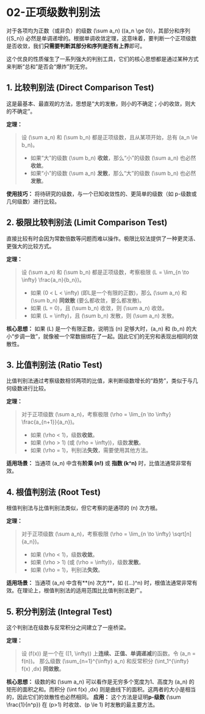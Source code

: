 # 02-正项级数判别法

对于各项均为正数（或非负）的级数 \(\sum a_n\) (\(a_n \ge 0\))，其部分和序列 \(\{S_n\}\) 必然是单调递增的。根据单调收敛定理，这意味着，要判断一个正项级数是否收敛，我们**只需要判断其部分和序列是否有上界**即可。

这个优良的性质催生了一系列强大的判别工具，它们的核心思想都是通过某种方式来判断“总和”是否会“爆炸”到无穷。

## 1. 比较判别法 (Direct Comparison Test)

这是最基本、最直观的方法，思想是“大的发散，则小的不确定；小的收敛，则大的不确定”。

**定理：**
> 设 \(\sum a_n\) 和 \(\sum b_n\) 都是正项级数，且从某项开始，总有 \(a_n \le b_n\)。
>
> - 如果“大”的级数 \(\sum b_n\) **收敛**，那么“小”的级数 \(\sum a_n\) 也必然**收敛**。
> - 如果“小”的级数 \(\sum a_n\) **发散**，那么“大”的级数 \(\sum b_n\) 也必然**发散**。

**使用技巧：** 将待研究的级数，与一个已知收敛性的、更简单的级数（如 p-级数或几何级数）进行比较。

## 2. 极限比较判别法 (Limit Comparison Test)

直接比较有时会因为常数倍数等问题而难以操作。极限比较法提供了一种更灵活、更强大的比较方式。

**定理：**
> 设 \(\sum a_n\) 和 \(\sum b_n\) 都是正项级数，考察极限 \(L = \lim_{n \to \infty} \frac{a_n}{b_n}\)。
>
> - 如果 \(0 < L < \infty\) (即L是一个有限的正数)，那么 \(\sum a_n\) 和 \(\sum b_n\) **同敛散** (要么都收敛，要么都发散)。
> - 如果 \(L = 0\)，且 \(\sum b_n\) 收敛，则 \(\sum a_n\) 收敛。
> - 如果 \(L = \infty\)，且 \(\sum b_n\) 发散，则 \(\sum a_n\) 发散。

**核心思想：** 如果 \(L\) 是一个有限正数，说明当 \(n\) 足够大时，\(a_n\) 和 \(b_n\) 的大小“步调一致”，就像被一个常数捆绑在了一起。因此它们的无穷和表现出相同的敛散性。

## 3. 比值判别法 (Ratio Test)

比值判别法通过考察级数相邻两项的比值，来判断级数增长的“趋势”，类似于与几何级数进行比较。

**定理：**
> 对于正项级数 \(\sum a_n\)，考察极限 \(\rho = \lim_{n \to \infty} \frac{a_{n+1}}{a_n}\)。
>
> - 如果 \(\rho < 1\)，级数**收敛**。
> - 如果 \(\rho > 1\) (或 \(\rho = \infty\))，级数**发散**。
> - 如果 \(\rho = 1\)，判别法**失效**，需要使用其他方法。

**适用场景：** 当通项 \(a_n\) 中含有**阶乘 \(n!\)** 或 **指数 \(k^n\)** 时，比值法通常非常有效。

## 4. 根值判别法 (Root Test)

根值判别法与比值判别法类似，但它考察的是通项的 \(n\) 次方根。

**定理：**
> 对于正项级数 \(\sum a_n\)，考察极限 \(\rho = \lim_{n \to \infty} \sqrt[n]{a_n}\)。
>
> - 如果 \(\rho < 1\)，级数**收敛**。
> - 如果 \(\rho > 1\) (或 \(\rho = \infty\))，级数**发散**。
> - 如果 \(\rho = 1\)，判别法**失效**。

**适用场景：** 当通项 \(a_n\) 中含有**\(n\) 次方**，如 \((...)^n\) 时，根值法通常非常有效。在理论上，根值判别法的适用范围比比值判别法更广。

## 5. 积分判别法 (Integral Test)

这个判别法在级数与反常积分之间建立了一座桥梁。

**定理：**
> 设 \(f(x)\) 是一个在 \([1, \infty)\) 上**连续、正值、单调递减**的函数。令 \(a_n = f(n)\)。
> 那么级数 \(\sum_{n=1}^{\infty} a_n\) 和反常积分 \(\int_1^{\infty} f(x) \,dx\) **同敛散**。

**核心思想：** 级数的和 \(\sum a_n\) 可以看作是无穷多个宽度为1、高度为 \(a_n\) 的矩形的面积之和。而积分 \(\int f(x) \,dx\) 则是曲线下的面积。这两者的大小是相当的，因此它们的敛散性也必然相同。
**应用：** 这个方法是证明**p-级数** \(\sum \frac{1}{n^p}\) 在 \(p>1\) 时收敛、\(p \le 1\) 时发散的最主要方法。
